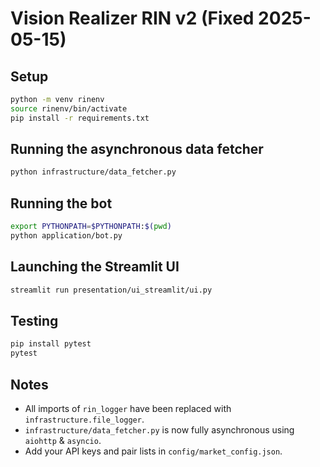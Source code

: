 
# Vision Realizer RIN v2 (Fixed 2025-05-15)

## Setup

```bash
python -m venv rinenv
source rinenv/bin/activate
pip install -r requirements.txt
```

## Running the asynchronous data fetcher

```bash
python infrastructure/data_fetcher.py
```

## Running the bot

```bash
export PYTHONPATH=$PYTHONPATH:$(pwd)
python application/bot.py
```

## Launching the Streamlit UI

```bash
streamlit run presentation/ui_streamlit/ui.py
```

## Testing

```bash
pip install pytest
pytest
```

## Notes
* All imports of `rin_logger` have been replaced with `infrastructure.file_logger`.
* `infrastructure/data_fetcher.py` is now fully asynchronous using `aiohttp` & `asyncio`.
* Add your API keys and pair lists in `config/market_config.json`.
